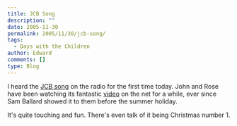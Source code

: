 ```yaml
---
title: JCB Song
description: ""
date: 2005-11-30
permalink: 2005/11/30/jcb-song/
tags:
  - Days with the Children
author: Edward
comments: []
type: Blog
---
```


I heard the [JCB song][1] on the radio for the first time today. John
and Rose have been watching its fantastic [video][2] on the net for a
while, ever since Sam Ballard showed it to them before the summer
holiday.

It\'s quite touching and fun. There\'s even talk of it being Christmas
number 1.



[1]: https://www.amazon.co.uk/exec/obidos/ASIN/B00093UQJS/qid=1133374461/sr=8-1/ref=sr_8_xs_ap_i1_xgl/026-3124275-6113239
[2]: https://www.jcbsong.co.uk/jcbvideo.asp
